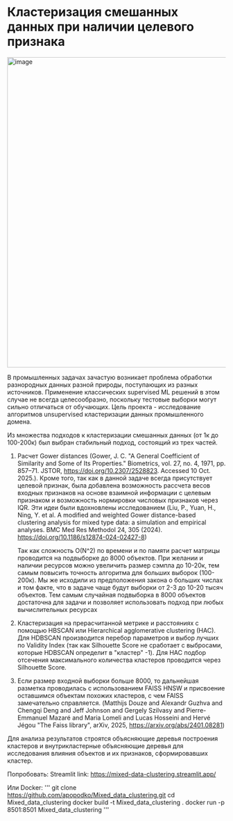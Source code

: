 # Кластеризация смешанных данных при наличии целевого признака
<img width="1667" height="715" alt="image" src="https://github.com/user-attachments/assets/e68ae1e4-54ec-42d1-855b-dd24ac0fb912" />

В промышленных задачах зачастую возникает проблема обработки разнородных данных разной природы, поступающих из разных источников. Применение классических supervised ML решений в этом случае не всегда целесообразно, поскольку тестовые выборки могут сильно отличаться от обучающих. Цель проекта - исследование алгоритмов unsupervised кластеризации данных промышленного домена.

Из множества подходов к кластеризации смешанных данных (от 1к до 100-200к) был выбран стабильный подход, состоящий из трех частей.
1. Расчет Gower distances (Gower, J. C. "A General Coefficient of Similarity and Some of Its Properties." Biometrics, vol. 27, no. 4, 1971, pp. 857–71. JSTOR, https://doi.org/10.2307/2528823. Accessed 10 Oct. 2025.). Кроме того, так как в данной задаче всегда присутствует целевой признак, была добавлена возможность рассчета весов входных признаков на основе взаимной информации с целевым признаком и возможность нормировки числовых признаков через IQR. Эти идеи были вдохновлены исследованием (Liu, P., Yuan, H., Ning, Y. et al. A modified and weighted Gower distance-based clustering analysis for mixed type data: a simulation and empirical analyses. BMC Med Res Methodol 24, 305 (2024). https://doi.org/10.1186/s12874-024-02427-8)

   Так как сложность O(N^2) по времени и по памяти расчет матрицы проводится на подвыборке до 8000 объектов. При желании и наличии ресурсов можно увеличить размер сэмпла до 10-20к, тем самым повысить точность алгоритма для больших выборок (100-200к). Мы же исходили из предположения закона о больших числах и том факте, что в задаче чаще будут выборки от 2-3 до 10-20 тысяч объектов. Тем самым случайная подвыборка в 8000 объектов достаточна для задачи и позволяет использовать подход при любых вычислительных ресурсах

2. Кластеризация на прерасчитанной метрике и расстояниях с помощью HBSCAN или Hierarchical agglomerative clustering (HAC). Для HDBSCAN производится перебор параметров и выбор лучших по Validity Index (так как Silhouette Score не сработает с выбросами, которые HDBSCAN определит в "кластер" -1). Для HAC подбор отсечения максимального количества кластеров проводится через Silhouette Score.

3. Если размер входной выборки больше 8000, то дальнейшая разметка проводилась с использованием FAISS HNSW и присвоение оставшимся объектам похожих кластеров, с чем FAISS замечательно справляется. (Matthijs Douze and Alexandr Guzhva and Chengqi Deng and Jeff Johnson and Gergely Szilvasy and Pierre-Emmanuel Mazaré and Maria Lomeli and Lucas Hosseini and Hervé Jégou "The Faiss library", arXiv, 2025, https://arxiv.org/abs/2401.08281)


Для анализа результатов строятся объясняющие деревья построения кластеров и внутрикластерные объясняющие деревья для исследования влияния объектов и их признаков, сформировавших кластер.

Попробовать:
Streamlit link: https://mixed-data-clustering.streamlit.app/

Или Docker:
'''
git clone https://github.com/apopodko/Mixed_data_clustering.git
cd Mixed_data_clustering
docker build -t Mixed_data_clustering .
docker run -p 8501:8501 Mixed_data_clustering
'''
